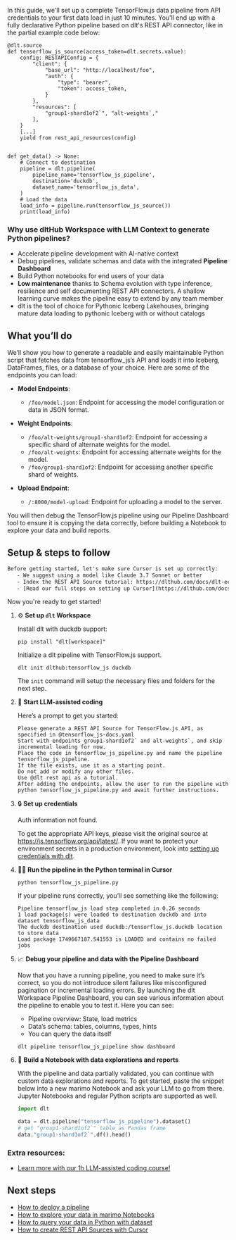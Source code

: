 In this guide, we'll set up a complete TensorFlow.js data pipeline from API credentials to your first data load in just 10 minutes. You'll end up with a fully declarative Python pipeline based on dlt's REST API connector, like in the partial example code below:

```python-outcome
@dlt.source
def tensorflow_js_source(access_token=dlt.secrets.value):
    config: RESTAPIConfig = {
        "client": {
            "base_url": "http://localhost/foo",
            "auth": {
                "type": "bearer",
                "token": access_token,
            }
        },
        "resources": [
            "group1-shard1of2`", "alt-weights`,"
        ],
    }
    [...]
    yield from rest_api_resources(config)


def get_data() -> None:
    # Connect to destination
    pipeline = dlt.pipeline(
        pipeline_name='tensorflow_js_pipeline',
        destination='duckdb',
        dataset_name='tensorflow_js_data', 
    )
    # Load the data
    load_info = pipeline.run(tensorflow_js_source())
    print(load_info) 
```

### Why use dltHub Workspace with LLM Context to generate Python pipelines?

- Accelerate pipeline development with AI-native context
- Debug pipelines, validate schemas and data with the integrated **Pipeline Dashboard**
- Build Python notebooks for end users of your data
- **Low maintenance** thanks to Schema evolution with type inference, resilience and self documenting REST API connectors. A shallow learning curve makes the pipeline easy to extend by any team member
- dlt is the tool of choice for Pythonic Iceberg Lakehouses, bringing mature data loading to pythonic Iceberg with or without catalogs

## What you’ll do

We’ll show you how to generate a readable and easily maintainable Python script that fetches data from tensorflow_js’s API and loads it into Iceberg, DataFrames, files, or a database of your choice. Here are some of the endpoints you can load:

- **Model Endpoints**: 
  - `/foo/model.json`: Endpoint for accessing the model configuration or data in JSON format.
  
- **Weight Endpoints**: 
  - `/foo/alt-weights/group1-shard1of2`: Endpoint for accessing a specific shard of alternate weights for the model.
  - `/foo/alt-weights`: Endpoint for accessing alternate weights for the model.
  - `/foo/group1-shard1of2`: Endpoint for accessing another specific shard of weights.

- **Upload Endpoint**: 
  - `/:8000/model-upload`: Endpoint for uploading a model to the server.

You will then debug the TensorFlow.js pipeline using our Pipeline Dashboard tool to ensure it is copying the data correctly, before building a Notebook to explore your data and build reports.

## Setup & steps to follow

```default
Before getting started, let's make sure Cursor is set up correctly:
   - We suggest using a model like Claude 3.7 Sonnet or better
   - Index the REST API Source tutorial: https://dlthub.com/docs/dlt-ecosystem/verified-sources/rest_api/ and add it to context as **@dlt rest api**
   - [Read our full steps on setting up Cursor](https://dlthub.com/docs/dlt-ecosystem/llm-tooling/cursor-restapi#23-configuring-cursor-with-documentation)
```

Now you're ready to get started!

1. ⚙️ **Set up `dlt` Workspace**
    
    Install dlt with duckdb support:
    ```shell
    pip install "dlt[workspace]"
    ```

    Initialize a dlt pipeline with TensorFlow.js support.
    ```shell
    dlt init dlthub:tensorflow_js duckdb
    ```

    The `init` command will setup the necessary files and folders for the next step.
    
2. 🤠 **Start LLM-assisted coding**
    
    Here’s a prompt to get you started:
    
    ```prompt
    Please generate a REST API Source for TensorFlow.js API, as specified in @tensorflow_js-docs.yaml 
    Start with endpoints group1-shard1of2` and alt-weights`, and skip incremental loading for now. 
    Place the code in tensorflow_js_pipeline.py and name the pipeline tensorflow_js_pipeline. 
    If the file exists, use it as a starting point. 
    Do not add or modify any other files. 
    Use @dlt rest api as a tutorial. 
    After adding the endpoints, allow the user to run the pipeline with python tensorflow_js_pipeline.py and await further instructions.
    ```

    
3. 🔒 **Set up credentials** 
    
    Auth information not found.
    
    To get the appropriate API keys, please visit the original source at https://js.tensorflow.org/api/latest/.
    If you want to protect your environment secrets in a production environment, look into [setting up credentials with dlt](https://dlthub.com/docs/walkthroughs/add_credentials).
    
4. 🏃‍♀️ **Run the pipeline in the Python terminal in Cursor**
    
    ```shell
    python tensorflow_js_pipeline.py
    ```
    
    If your pipeline runs correctly, you’ll see something like the following:
    
    ```shell
    Pipeline tensorflow_js load step completed in 0.26 seconds
    1 load package(s) were loaded to destination duckdb and into dataset tensorflow_js_data
    The duckdb destination used duckdb:/tensorflow_js.duckdb location to store data
    Load package 1749667187.541553 is LOADED and contains no failed jobs
    ```
    
5. 📈 **Debug your pipeline and data with the Pipeline Dashboard**

    Now that you have a running pipeline, you need to make sure it’s correct, so you do not introduce silent failures like misconfigured pagination or incremental loading errors. By launching the dlt Workspace Pipeline Dashboard, you can see various information about the pipeline to enable you to test it. Here you can see:
    - Pipeline overview: State, load metrics
    - Data’s schema: tables, columns, types, hints
    - You can query the data itself
    
    ```shell
    dlt pipeline tensorflow_js_pipeline show dashboard
    ```
    
6. 🐍 **Build a Notebook with data explorations and reports**

    With the pipeline and data partially validated, you can continue with custom data explorations and reports. To get started, paste the snippet below into a new marimo Notebook and ask your LLM to go from there. Jupyter Notebooks and regular Python scripts are supported as well.

    
    ```python
    import dlt

   data = dlt.pipeline("tensorflow_js_pipeline").dataset()
   # get "group1-shard1of2`" table as Pandas frame
   data."group1-shard1of2`".df().head()
    ```

### Extra resources:

- [Learn more with our 1h LLM-assisted coding course!](https://www.youtube.com/watch?v=GGid70rnJuM)

## Next steps

- [How to deploy a pipeline](https://dlthub.com/docs/walkthroughs/deploy-a-pipeline)
- [How to explore your data in marimo Notebooks](https://dlthub.com/docs/general-usage/dataset-access/marimo)
- [How to query your data in Python with dataset](https://dlthub.com/docs/general-usage/dataset-access/dataset)
- [How to create REST API Sources with Cursor](https://dlthub.com/docs/dlt-ecosystem/llm-tooling/cursor-restapi)
